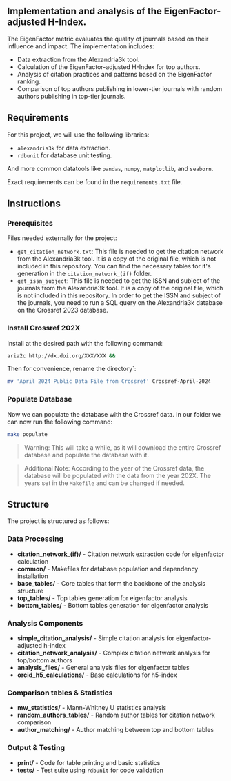 ## Implementation and analysis of the EigenFactor-adjusted H-Index. 
The EigenFactor metric evaluates the quality of journals based on their influence and impact. The implementation includes:

- Data extraction from the Alexandria3k tool.
- Calculation of the EigenFactor-adjusted H-Index for top authors.
- Analysis of citation practices and patterns based on the EigenFactor ranking.
- Comparison of top authors publishing in lower-tier journals with random authors publishing in top-tier journals.

## Requirements

For this project, we will use the following libraries:
- `alexandria3k` for data extraction.
- `rdbunit` for database unit testing.

And more common datatools like `pandas`, `numpy`, `matplotlib`, and `seaborn`.

Exact requirements can be found in the `requirements.txt` file.

## Instructions

### Prerequisites

Files needed externally for the project:

- ``get_citation_network.txt``: This file is needed to get the citation network from the Alexandria3k tool. It is a copy of the original file, which is not included in this repository. You can find the necessary tables for it's generation in the `citation_network_(if)` folder.
- ``get_issn_subject``: This file is needed to get the ISSN and subject of the journals from the Alexandria3k tool. It is a copy of the original file, which is not included in this repository. In order to get the ISSN and subject of the journals, you need to run a SQL query on the Alexandria3k database on the Crossref 2023 database.

### Install Crossref 202X

Install at the desired path with the following command:

```bash
aria2c http://dx.doi.org/XXX/XXX &&
```

Then for convenience, rename the directory`:

```bash
mv 'April 2024 Public Data File from Crossref' Crossref-April-2024
```

### Populate Database

Now we can populate the database with the Crossref data. In our folder we can now run the following command:

```bash
make populate
```

> Warning: This will take a while, as it will download the entire Crossref database and populate the database with it. 

> Additional Note: According to the year of the Crossref data, the database will be populated with the data from the year 202X.
> The years set in the `Makefile` and can be changed if needed.


## Structure 

The project is structured as follows:

### Data Processing
* **citation_network_(if)/** - Citation network extraction code for eigenfactor calculation
* **common/** - Makefiles for database population and dependency installation
* **base_tables/** - Core tables that form the backbone of the analysis structure
* **top_tables/** - Top tables generation for eigenfactor analysis
* **bottom_tables/** - Bottom tables generation for eigenfactor analysis

### Analysis Components
* **simple_citation_analysis/** - Simple citation analysis for eigenfactor-adjusted h-index
* **citation_network_analysis/** - Complex citation network analysis for top/bottom authors
* **analysis_files/** - General analysis files for eigenfactor tables
* **orcid_h5_calculations/** - Base calculations for h5-index

### Comparison tables & Statistics
* **mw_statistics/** - Mann-Whitney U statistics analysis
* **random_authors_tables/** - Random author tables for citation network comparison
* **author_matching/** - Author matching between top and bottom tables

### Output & Testing
* **print/** - Code for table printing and basic statistics
* **tests/** - Test suite using `rdbunit` for code validation